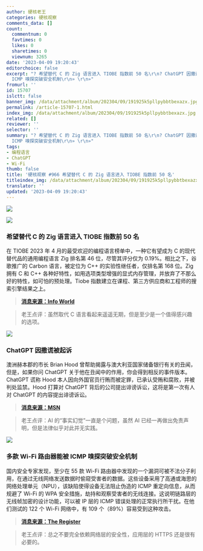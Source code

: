 ```yaml
---
author: 硬核老王
categories: 硬核观察
comments_data: []
count:
  commentnum: 0
  favtimes: 0
  likes: 0
  sharetimes: 0
  viewnum: 3265
date: '2023-04-09 19:20:43'
editorchoice: false
excerpt: "? 希望替代 C 的 Zig 语言进入 TIOBE 指数前 50 名\r\n? ChatGPT 因撒谎被起诉\r\n? 多款 Wi-Fi 路由器能被
  ICMP 嗅探突破安全机制\r\n» \r\n»"
fromurl: ''
id: 15707
islctt: false
banner_img: /data/attachment/album/202304/09/191925k5pllpybbtbexazx.jpg
permalink: /article-15707-1.html
index_img: /data/attachment/album/202304/09/191925k5pllpybbtbexazx.jpg
related: []
reviewer: ''
selector: ''
summary: "? 希望替代 C 的 Zig 语言进入 TIOBE 指数前 50 名\r\n? ChatGPT 因撒谎被起诉\r\n? 多款 Wi-Fi 路由器能被
  ICMP 嗅探突破安全机制\r\n» \r\n»"
tags:
- 编程语言
- ChatGPT
- Wi-Fi
thumb: false
title: '硬核观察 #966 希望替代 C 的 Zig 语言进入 TIOBE 指数前 50 名'
titleindex_img: /data/attachment/album/202304/09/191925k5pllpybbtbexazx.jpg
translator: ''
updated: '2023-04-09 19:20:43'
---
```


![](/data/attachment/album/202304/09/191925k5pllpybbtbexazx.jpg)


![](/data/attachment/album/202304/09/191946vm5ifbm5x055kric.jpg)


### 希望替代 C 的 Zig 语言进入 TIOBE 指数前 50 名


在 TIOBE 2023 年 4 月的最受欢迎的编程语言榜单中，一种它有望成为 C 的现代替代品的通用编程语言 Zig 排名第 46 位，尽管其评分仅为 0.19%。相比之下，谷歌推广的 Carbon 语言，被定位为 C++ 的实验性继任者，仅排名第 168 位。Zig 拥有 C 和 C++ 各种好特性，如用选项类型增强的显式内存管理，并放弃了不那么好的特性，如可怕的预处理。Tiobe 指数建立在课程、第三方供应商和工程师的搜索引擎结果之上。



> 
> **[消息来源：Info World](https://www.infoworld.com/article/3692910/c-rival-zig-language-cracks-tiobe-index-top-50.html)**
> 
> 
> 



> 
> 老王点评：虽然取代 C 语言看起来遥遥无期，但是至少是一个值得感兴趣的选项。
> 
> 
> 


![](/data/attachment/album/202304/09/192004vmw8yx88mwuqzw98.jpg)


### ChatGPT 因撒谎被起诉


澳洲赫本郡的市长 Brian Hood 曾帮助揭露与澳大利亚国家储备银行有关的丑闻，但是，如果你问 ChatGPT 关于他在丑闻中的作用，你会得到相反的事件版本。ChatGPT 谎称 Hood 本人因向外国官员行贿而被定罪，已承认受贿和腐败，并被判处监禁。Hood 打算对 ChatGPT 背后的公司提出诽谤诉讼，这将是第一次有人对 ChatGPT 的内容提出诽谤诉讼。



> 
> **[消息来源：MSN](https://www.msn.com/en-us/news/technology/chatgpt-falsely-told-voters-their-mayor-was-jailed-for-bribery-he-may-sue)**
> 
> 
> 



> 
> 老王点评：AI 的“事实幻觉”一直是个问题，虽然 AI 已经一再做出免责声明，但是法律似乎对此并无实践。
> 
> 
> 


![](/data/attachment/album/202304/09/192021s836gblzomi3c8io.jpg)


### 多款 Wi-Fi 路由器能被 ICMP 嗅探突破安全机制


国内安全专家发现，至少在 55 款 Wi-Fi 路由器中发现的一个漏洞可被不法分子利用，在通过无线网络发送数据时偷窥受害者的数据。这些设备采用了高通或海思的网络处理单元（NPU），该缺陷使得设备无法阻止伪造的 ICMP 重定向信息，从而规避了 Wi-Fi 的 WPA 安全措施，劫持和观察受害者的无线连接。这说明链路层的无线帧加密的设计功能，可以被 IP 层的 ICMP 错误处理的正常执行所干扰。在他们测试的 122 个 Wi-Fi 网络中，有 109 个（89%）容易受到这种攻击。



> 
> **[消息来源：The Register](https://www.theregister.com/2023/04/07/wifi_access_icmp)**
> 
> 
> 



> 
> 老王点评：总之不要完全依赖网络层的安全性，应用层的 HTTPS 还是很有必要的。
> 
> 
>
